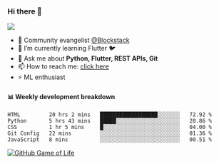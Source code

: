 ### Hi there 👋

<!--
**Aman-zishan/Aman-zishan** is a ✨ _special_ ✨ repository because its `README.md` (this file) appears on your GitHub profile.-->

![](https://github-readme-stats.vercel.app/api?username=Aman-zishan&count_private=true&theme=dark&show_icons=true)




- 🔭 Community evangelist [@Blockstack](https://www.blockstack.org/)
- 🌱 I’m currently learning Flutter :bird:
- 💬 Ask me about **Python, Flutter, REST APIs, Git**
- 📫 How to reach me: [click here](https://www.amanzishan.me)
- ⚡ ML enthusiast

#### :bar_chart: Weekly development breakdown

<!--START_SECTION:waka-->
```text
HTML         20 hrs 2 mins   ██████████████████░░░░░░░   72.92 % 
Python       5 hrs 43 mins   █████░░░░░░░░░░░░░░░░░░░░   20.86 % 
CSS          1 hr 5 mins     █░░░░░░░░░░░░░░░░░░░░░░░░   04.00 % 
Git Config   22 mins         ░░░░░░░░░░░░░░░░░░░░░░░░░   01.36 % 
JavaScript   8 mins          ░░░░░░░░░░░░░░░░░░░░░░░░░   00.51 %
```
<!--END_SECTION:waka-->

[![GitHub Game of Life](https://github4life.herokuapp.com/Aman-zishan.gif?z=6)](https://github.com/Aman-zishan)

